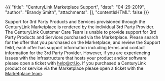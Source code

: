 {{{
"title": "CenturyLink Marketplace Support",
"date": "04-29-2019",
"author": "Brandy Smith",
"attachments": [],
"contentIsHTML": false
}}}

Support for 3rd Party Products and Services provisioned through the CenturyLink Marketplace is rendered by the individual 3rd Party Provider. The CenturyLink Customer Care Team is unable to provide support for 3rd Party Products and Services purchased via the Marketplace. Please search for the offer that you purchased on the Marketplace, and review the Support feild, each offer has support information including terms and contact information for the 3rd Party Provider. 
However, if you are experiencing issues with the infrastructure that hosts your product and/or software please open a ticket with [help@ctl.io](mailto:help@ctl.io). 
If you purchased a CenturyLink product or service via the Marketplace please open a ticket with the [Marketplace team](mailto:Marketplace@centurylink.com).
